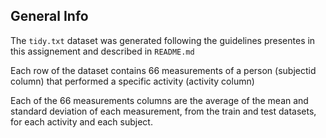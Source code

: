 ## General Info

The `tidy.txt` dataset was generated following the guidelines presentes in this assignement and described in `README.md`

Each row of the dataset contains 66 measurements of a person (subjectid column) that performed a specific activity (activity column)

Each of the 66 measurements columns are the average of the mean and standard deviation of each measurement, from the train and test datasets,  for each activity and each subject.

